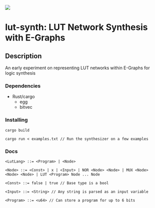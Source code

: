 ![](https://github.com/matth2k/lut-synth/actions/workflows/rust.yml/badge.svg)

# lut-synth: LUT Network Synthesis with E-Graphs

## Description
An early experiment on representing LUT networks within E-Graphs for logic synthesis

### Dependencies
* Rust/cargo
  * egg
  * bitvec

### Installing
`cargo build`

`cargo run < examples.txt // Run the synthesizer on a few examples`

### Docs

`<LutLang> ::= <Program> | <Node>`

`<Node> ::= <Const> | x | <Input> | NOR <Node> <Node> | MUX <Node> <Node> <Node> | LUT <Program> Node ... Node`

`<Const> ::= false | true // Base type is a bool`

`<Input> ::= <String> // Any string is parsed as an input variable`

`<Program> ::= <u64> // Can store a program for up to 6 bits`